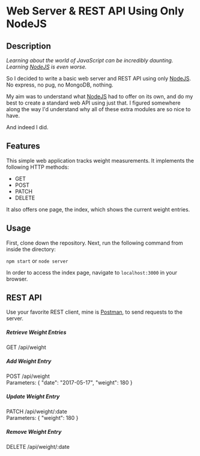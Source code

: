 # Web Server & REST API Using Only NodeJS

## Description

*Learning about the world of JavaScript can be incredibly daunting.  
Learning [NodeJS](https://nodejs.org) is even worse.*

So I decided to write a basic web server and REST API using only [NodeJS](https://nodejs.org). No express, no pug, no MongoDB, nothing.

My aim was to understand what [NodeJS](https://nodejs.org) had to offer on its own, and do my best to create a standard web API using just that. I figured somewhere along the way I'd understand why all of these extra modules are so nice to have.

And indeed I did.

## Features

This simple web application tracks weight measurements. It implements the following HTTP methods:

* GET
* POST
* PATCH
* DELETE

It also offers one page, the index, which shows the current weight entries.

## Usage

First, clone down the repository. Next, run the following command from inside the directory:

`npm start` or `node server`

In order to access the index page, navigate to `localhost:3000` in your browser.

## REST API

Use your favorite REST client, mine is [Postman](https://www.getpostman.com/), to send requests to the server.

##### Retrieve Weight Entries
GET /api/weight

##### Add Weight Entry
POST /api/weight  
Parameters: { "date": "2017-05-17", "weight": 180 }

##### Update Weight Entry
PATCH /api/weight/:date  
Parameters: { "weight": 180 }

##### Remove Weight Entry
DELETE /api/weight/:date
